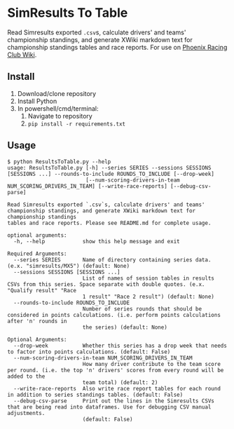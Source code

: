 SimResults To Table
===================================

Read Simresults exported `.csv`s, calculate drivers' and teams' championship standings, and generate XWiki markdown text for championship standings tables and race reports. For use on [Phoenix Racing Club Wiki](https://xwiki.phoenix-racing-club.org/).

## Install
1. Download/clone repository
2. Install Python
3. In powershell/cmd/terminal:
    1. Navigate to repository
    2. `pip install -r requirements.txt`
    
## Usage
```
$ python ResultsToTable.py --help
usage: ResultsToTable.py [-h] --series SERIES --sessions SESSIONS [SESSIONS ...] --rounds-to-include ROUNDS_TO_INCLUDE [--drop-week]
                         [--num-scoring-drivers-in-team NUM_SCORING_DRIVERS_IN_TEAM] [--write-race-reports] [--debug-csv-parse]

Read Simresults exported `.csv`s, calculate drivers' and teams' championship standings, and generate XWiki markdown text for championship standings
tables and race reports. Please see README.md for complete usage.

optional arguments:
  -h, --help            show this help message and exit

Required Arguments:
  --series SERIES       Name of directory containing series data. (e.x. "simresults/MX5") (default: None)
  --sessions SESSIONS [SESSIONS ...]
                        List of names of session tables in results CSVs from this series. Space separate with double quotes. (e.x. "Qualify result" "Race
                        1 result" "Race 2 result") (default: None)
  --rounds-to-include ROUNDS_TO_INCLUDE
                        Number of series rounds that should be considered in points calculations. (i.e. perform points calculations after 'n' rounds in
                        the series) (default: None)

Optional Arguments:
  --drop-week           Whether this series has a drop week that needs to factor into points calculations. (default: False)
  --num-scoring-drivers-in-team NUM_SCORING_DRIVERS_IN_TEAM
                        How many driver contribute to the team score per round. (i.e. the top 'n' drivers' scores from every round will be added to the
                        team total) (default: 2)
  --write-race-reports  Also write race report tables for each round in addition to series standings tables. (default: False)
  --debug-csv-parse     Print out the lines in the Simresults CSVs that are being read into dataframes. Use for debugging CSV manual adjustments.
                        (default: False)

```

